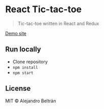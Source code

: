 # React Tic-tac-toe

>Tic-tac-toe written in React and Redux

[Demo site](https://alebelcor.github.io/react-tic-tac-toe/)

## Run locally

* Clone repository
* `npm install`
* `npm start`

## License

MIT © Alejandro Beltrán
